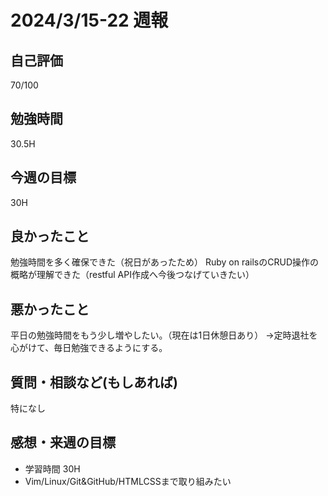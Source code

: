 # 2024/3/15-22 週報

## 自己評価
70/100

## 勉強時間 
30.5H

## 今週の目標
30H

## 良かったこと
勉強時間を多く確保できた（祝日があったため）
Ruby on railsのCRUD操作の概略が理解できた（restful API作成へ今後つなげていきたい）

## 悪かったこと
平日の勉強時間をもう少し増やしたい。（現在は1日休憩日あり）
→定時退社を心がけて、毎日勉強できるようにする。

## 質問・相談など(もしあれば)
特になし

## 感想・来週の目標
- 学習時間 30H
- Vim/Linux/Git&GitHub/HTMLCSSまで取り組みたい


